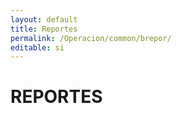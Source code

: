 ```yaml
---
layout: default
title: Reportes
permalink: /Operacion/common/brepor/
editable: si
---
```


# REPORTES

